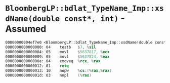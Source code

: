 # `BloombergLP::bdlat_TypeName_Imp::xsdName(double const*, int)` - Assumed

```nasm
00000000004ef7e0 <BloombergLP::bdlat_TypeName_Imp::xsdName(double const*, int)>:
0000000000000000: 04	testb	$7, %sil
0000000000000004: 05	movl	$5637817, %ecx
0000000000000009: 05	movl	$5637824, %eax
000000000000000e: 04	cmoveq	%rcx, %rax
0000000000000012: 01	retq	
0000000000000013: 10	nopw	%cs:(%rax,%rax)
000000000000001d: 03	nopl	(%rax)
```
